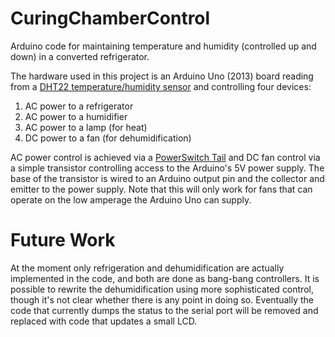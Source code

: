 CuringChamberControl
====================

Arduino code for maintaining temperature and humidity (controlled up and down) in a converted refrigerator.

The hardware used in this project is an Arduino Uno (2013) board reading from a [DHT22 temperature/humidity
sensor](https://www.sparkfun.com/products/10167) and controlling four devices:

1. AC power to a refrigerator
2. AC power to a humidifier
3. AC power to a lamp (for heat)
4. DC power to a fan (for dehumidification)

AC power control is achieved via a [PowerSwitch Tail](https://www.sparkfun.com/products/12920) and DC fan
control via a simple transistor controlling access to the Arduino's 5V power supply. The base of the 
transistor is wired to an Arduino output pin and the collector and emitter to the power supply. Note that
this will only work for fans that can operate on the low amperage the Arduino Uno can supply.

# Future Work
At the moment only refrigeration and dehumidification are actually implemented in the code, and both are
done as bang-bang controllers. It is possible to rewrite the dehumidification using more sophisticated
control, though it's not clear whether there is any point in doing so. Eventually the code that currently
dumps the status to the serial port will be removed and replaced with code that updates a small LCD.

